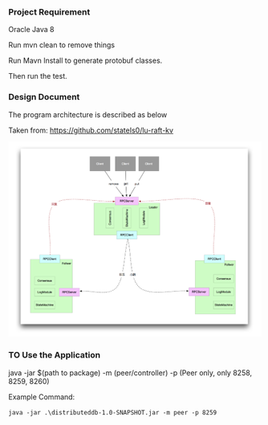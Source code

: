 ### Project Requirement ###
Oracle Java 8

Run mvn clean to remove things

Run Mavn Install to generate protobuf classes.

Then run the test. 

### Design Document ###
The program architecture is described as below

Taken from: https://github.com/stateIs0/lu-raft-kv

![Architecture](./design.png)

### TO Use the Application
java -jar $(path to package) -m (peer/controller) -p (Peer only, only 8258, 8259, 8260)

Example Command:
```shell script
java -jar .\distributeddb-1.0-SNAPSHOT.jar -m peer -p 8259
```

